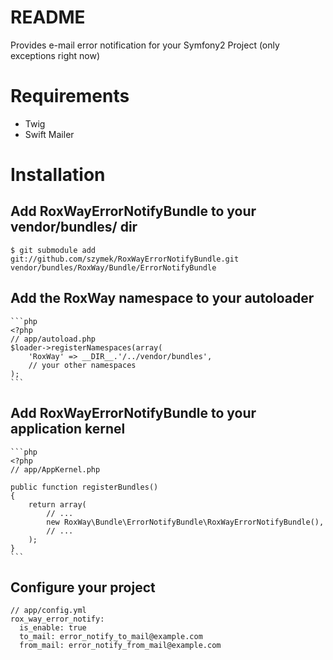 README
======

Provides e-mail error notification for your Symfony2 Project (only exceptions right now)


Requirements
============

- Twig
- Swift Mailer

Installation
============

Add RoxWayErrorNotifyBundle to your vendor/bundles/ dir
------------------------------------------

    $ git submodule add git://github.com/szymek/RoxWayErrorNotifyBundle.git vendor/bundles/RoxWay/Bundle/ErrorNotifyBundle

Add the RoxWay namespace to your autoloader
----------------------------------------
	```php
	<?php
    // app/autoload.php
    $loader->registerNamespaces(array(
        'RoxWay' => __DIR__.'/../vendor/bundles',
        // your other namespaces
    );
	```

Add RoxWayErrorNotifyBundle to your application kernel
-----------------------------------------
	
	```php
	<?php
    // app/AppKernel.php

    public function registerBundles()
    {
        return array(
            // ...
            new RoxWay\Bundle\ErrorNotifyBundle\RoxWayErrorNotifyBundle(),
            // ...
        );
    }
	```

Configure your project
----------------------
	// app/config.yml
	rox_way_error_notify:
	  is_enable: true
	  to_mail: error_notify_to_mail@example.com
	  from_mail: error_notify_from_mail@example.com